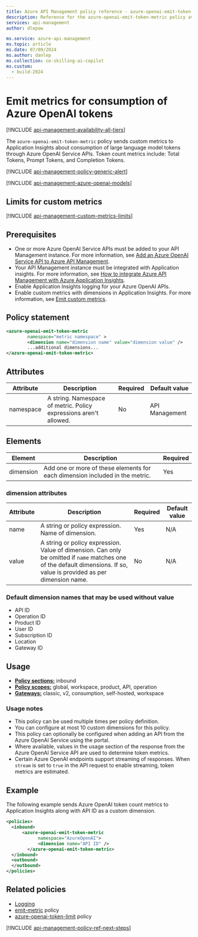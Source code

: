 ```yaml
---
title: Azure API Management policy reference - azure-openai-emit-token-metric | Microsoft Docs
description: Reference for the azure-openai-emit-token-metric policy available for use in Azure API Management. Provides policy usage, settings, and examples.
services: api-management
author: dlepow

ms.service: azure-api-management
ms.topic: article
ms.date: 07/09/2024
ms.author: danlep
ms.collection: ce-skilling-ai-copilot
ms.custom:
  - build-2024
---
```


# Emit metrics for consumption of Azure OpenAI tokens

[!INCLUDE [api-management-availability-all-tiers](../../includes/api-management-availability-all-tiers.md)]

The `azure-openai-emit-token-metric` policy sends custom metrics to Application Insights about consumption of large language model tokens through Azure OpenAI Service APIs. Token count metrics include: Total Tokens, Prompt Tokens, and Completion Tokens. 

[!INCLUDE [api-management-policy-generic-alert](../../includes/api-management-policy-generic-alert.md)]

[!INCLUDE [api-management-azure-openai-models](../../includes/api-management-azure-openai-models.md)]

## Limits for custom metrics

[!INCLUDE [api-management-custom-metrics-limits](../../includes/api-management-custom-metrics-limits.md)]


## Prerequisites

* One or more Azure OpenAI Service APIs must be added to your API Management instance. For more information, see [Add an Azure OpenAI Service API to Azure API Management](./azure-openai-api-from-specification.md).
* Your API Management instance must be integrated with Application insights. For more information, see [How to integrate Azure API Management with Azure Application Insights](./api-management-howto-app-insights.md).
* Enable Application Insights logging for your Azure OpenAI APIs. 
* Enable custom metrics with dimensions in Application Insights. For more information, see [Emit custom metrics](api-management-howto-app-insights.md#emit-custom-metrics).

## Policy statement

```xml
<azure-openai-emit-token-metric
        namespace="metric namespace" >      
        <dimension name="dimension name" value="dimension value" />
        ...additional dimensions...
</azure-openai-emit-token-metric>
```

## Attributes

| Attribute | Description                | Required                | Default value  |
| --------- | -------------------------- |  ------------------ | -------------- |
| namespace | A string. Namespace of metric. Policy expressions aren't allowed. | No        | API Management |


## Elements

| Element     | Description                                                                       | Required |
| ----------- | --------------------------------------------------------------------------------- | -------- |
| dimension   | Add one or more of these elements for each dimension included in the metric.  | Yes      |

### dimension attributes

| Attribute | Description                | Required |  Default value  |
| --------- | -------------------------- |  ------------------ | -------------- |
| name      | A string or policy expression. Name of dimension.      | Yes      |  N/A            |
| value     | A string or policy expression. Value of dimension. Can only be omitted if `name` matches one of the default dimensions. If so, value is provided as per dimension name. | No        | N/A |

 ### Default dimension names that may be used without value

* API ID
* Operation ID
* Product ID
* User ID
* Subscription ID
* Location
* Gateway ID

## Usage

- [**Policy sections:**](./api-management-howto-policies.md#sections) inbound
- [**Policy scopes:**](./api-management-howto-policies.md#scopes) global, workspace, product, API, operation
-  [**Gateways:**](api-management-gateways-overview.md) classic, v2, consumption, self-hosted, workspace

### Usage notes

* This policy can be used multiple times per policy definition.
* You can configure at most 10 custom dimensions for this policy.
* This policy can optionally be configured when adding an API from the Azure OpenAI Service using the portal.
* Where available, values in the usage section of the response from the Azure OpenAI Service API are used to determine token metrics.
* Certain Azure OpenAI endpoints support streaming of responses. When `stream` is set to `true` in the API request to enable streaming, token metrics are estimated.

## Example

The following example sends Azure OpenAI token count metrics to Application Insights along with API ID as a custom dimension.

```xml
<policies>
  <inbound>
      <azure-openai-emit-token-metric
            namespace="AzureOpenAI">   
            <dimension name="API ID" />
        </azure-openai-emit-token-metric> 
  </inbound>
  <outbound>
  </outbound>
</policies>
```

## Related policies

* [Logging](api-management-policies.md#logging)
* [emit-metric](emit-metric-policy.md) policy
* [azure-openai-token-limit](azure-openai-token-limit-policy.md) policy 

[!INCLUDE [api-management-policy-ref-next-steps](../../includes/api-management-policy-ref-next-steps.md)]
